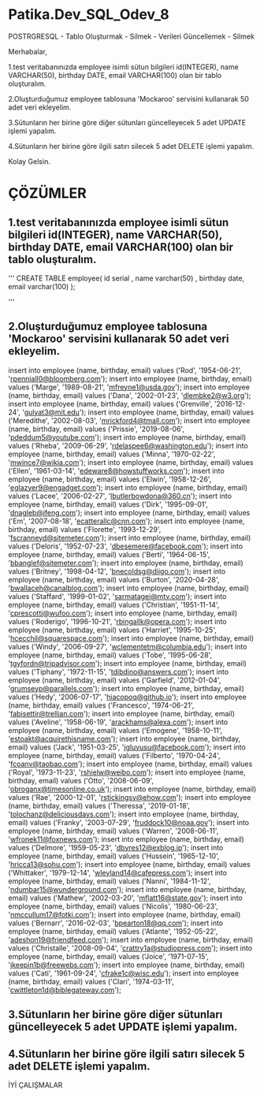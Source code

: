 # Patika.Dev_SQL_Odev_8
POSTRGRESQL - Tablo Oluşturmak - Silmek - Verileri Güncellemek - Silmek

Merhabalar,

1.test veritabanınızda employee isimli sütun bilgileri id(INTEGER), name VARCHAR(50), birthday DATE, email VARCHAR(100) olan bir tablo oluşturalım.

2.Oluşturduğumuz employee tablosuna 'Mockaroo' servisini kullanarak 50 adet veri ekleyelim.

3.Sütunların her birine göre diğer sütunları güncelleyecek 5 adet UPDATE işlemi yapalım.

4.Sütunların her birine göre ilgili satırı silecek 5 adet DELETE işlemi yapalım.

Kolay Gelsin.


# ÇÖZÜMLER

## 1.test veritabanınızda employee isimli sütun bilgileri id(INTEGER), name VARCHAR(50), birthday DATE, email VARCHAR(100) olan bir tablo oluşturalım.
'''
CREATE TABLE employee(
	id serial ,
	name varchar(50) ,
	birthday date,
	email varchar(100)
);

'''
## 2.Oluşturduğumuz employee tablosuna 'Mockaroo' servisini kullanarak 50 adet veri ekleyelim.

insert into employee (name, birthday, email) values ('Rod', '1954-06-21', 'rpenniall0@bloomberg.com');
insert into employee (name, birthday, email) values ('Marge', '1989-08-21', 'mfreyne1@usda.gov');
insert into employee (name, birthday, email) values ('Dana', '2002-01-23', 'dlembke2@w3.org');
insert into employee (name, birthday, email) values ('Grenville', '2016-12-24', 'gulyat3@mit.edu');
insert into employee (name, birthday, email) values ('Meredithe', '2002-08-03', 'mrickford4@tmall.com');
insert into employee (name, birthday, email) values ('Prissie', '2019-08-06', 'pdeddum5@youtube.com');
insert into employee (name, birthday, email) values ('Rheba', '2009-06-29', 'rdelaspee6@washington.edu');
insert into employee (name, birthday, email) values ('Minna', '1970-02-22', 'mwince7@wikia.com');
insert into employee (name, birthday, email) values ('Ellen', '1961-03-14', 'edeware8@howstuffworks.com');
insert into employee (name, birthday, email) values ('Elwin', '1958-12-26', 'eglazyer9@engadget.com');
insert into employee (name, birthday, email) values ('Lacee', '2006-02-27', 'lbutlerbowdona@360.cn');
insert into employee (name, birthday, email) values ('Dirk', '1995-09-01', 'dnagleb@ifeng.com');
insert into employee (name, birthday, email) values ('Em', '2007-08-18', 'ecatterallc@cnn.com');
insert into employee (name, birthday, email) values ('Florette', '1993-12-29', 'fscranneyd@sitemeter.com');
insert into employee (name, birthday, email) values ('Deloris', '1952-07-23', 'dbesemere@facebook.com');
insert into employee (name, birthday, email) values ('Berti', '1964-06-15', 'bbanglef@sitemeter.com');
insert into employee (name, birthday, email) values ('Britney', '1998-04-12', 'bnecoldsg@diigo.com');
insert into employee (name, birthday, email) values ('Burton', '2020-04-28', 'bwallaceh@canalblog.com');
insert into employee (name, birthday, email) values ('Staffard', '1999-01-02', 'sarmatagei@mtv.com');
insert into employee (name, birthday, email) values ('Christian', '1951-11-14', 'cprescottj@wufoo.com');
insert into employee (name, birthday, email) values ('Roderigo', '1996-10-21', 'rbingallk@opera.com');
insert into employee (name, birthday, email) values ('Harriet', '1995-10-25', 'hcecchil@squarespace.com');
insert into employee (name, birthday, email) values ('Windy', '2006-09-27', 'wclementetm@columbia.edu');
insert into employee (name, birthday, email) values ('Tobe', '1995-06-28', 'tgyfordn@tripadvisor.com');
insert into employee (name, birthday, email) values ('Tiphany', '1972-11-15', 'tdibdino@answers.com');
insert into employee (name, birthday, email) values ('Garfield', '2012-01-04', 'grumseyp@parallels.com');
insert into employee (name, birthday, email) values ('Hedy', '2006-07-17', 'hiacopoq@github.io');
insert into employee (name, birthday, email) values ('Francesco', '1974-06-21', 'fabisettir@trellian.com');
insert into employee (name, birthday, email) values ('Aveline', '1958-06-19', 'arackhams@alexa.com');
insert into employee (name, birthday, email) values ('Emogene', '1958-10-11', 'estoakt@acquirethisname.com');
insert into employee (name, birthday, email) values ('Jack', '1951-03-25', 'jgluyusu@facebook.com');
insert into employee (name, birthday, email) values ('Filberto', '1970-04-24', 'fcoanv@taobao.com');
insert into employee (name, birthday, email) values ('Royal', '1973-11-23', 'rshielw@weibo.com');
insert into employee (name, birthday, email) values ('Otto', '2008-06-09', 'obroganx@timesonline.co.uk');
insert into employee (name, birthday, email) values ('Rae', '2000-12-01', 'rstickingsy@ehow.com');
insert into employee (name, birthday, email) values ('Theressa', '2019-01-18', 'tolochanz@deliciousdays.com');
insert into employee (name, birthday, email) values ('Franky', '2003-07-29', 'fruddock10@noaa.gov');
insert into employee (name, birthday, email) values ('Warren', '2008-06-11', 'wfronek11@foxnews.com');
insert into employee (name, birthday, email) values ('Delmore', '1959-05-23', 'dbyres12@exblog.jp');
insert into employee (name, birthday, email) values ('Hussein', '1965-12-10', 'hricca13@sohu.com');
insert into employee (name, birthday, email) values ('Whittaker', '1979-12-14', 'wleyland14@cafepress.com');
insert into employee (name, birthday, email) values ('Nanni', '1984-11-12', 'ndumbar15@wunderground.com');
insert into employee (name, birthday, email) values ('Mathew', '2002-03-20', 'mflatt16@state.gov');
insert into employee (name, birthday, email) values ('Nicolis', '1980-06-23', 'nmccullum17@fotki.com');
insert into employee (name, birthday, email) values ('Bernarr', '2016-02-03', 'bpearton18@qq.com');
insert into employee (name, birthday, email) values ('Atlante', '1952-05-22', 'adeshon19@friendfeed.com');
insert into employee (name, birthday, email) values ('Christalle', '2008-09-04', 'crattry1a@studiopress.com');
insert into employee (name, birthday, email) values ('Joice', '1971-07-15', 'jkeepin1b@freewebs.com');
insert into employee (name, birthday, email) values ('Cati', '1961-09-24', 'cfrake1c@wisc.edu');
insert into employee (name, birthday, email) values ('Clari', '1974-03-11', 'cwittleton1d@biblegateway.com');

## 3.Sütunların her birine göre diğer sütunları güncelleyecek 5 adet UPDATE işlemi yapalım.


## 4.Sütunların her birine göre ilgili satırı silecek 5 adet DELETE işlemi yapalım.



İYİ ÇALIŞMALAR
